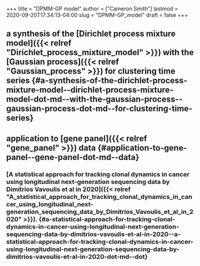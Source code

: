 +++
title = "DPMM-GP model"
author = ["Cameron Smith"]
lastmod = 2020-09-20T17:34:13-04:00
slug = "DPMM-GP_model"
draft = false
+++

## a synthesis of the [Dirichlet process mixture model]({{< relref "Dirichlet_process_mixture_model" >}}) with the [Gaussian process]({{< relref "Gaussian_process" >}}) for clustering time series {#a-synthesis-of-the-dirichlet-process-mixture-model--dirichlet-process-mixture-model-dot-md--with-the-gaussian-process--gaussian-process-dot-md--for-clustering-time-series}


## application to [gene panel]({{< relref "gene_panel" >}}) data {#application-to-gene-panel--gene-panel-dot-md--data}


### [A statistical approach for tracking clonal dynamics in cancer using longitudinal next-generation sequencing data by Dimitrios Vavoulis et al in 2020]({{< relref "A_statistical_approach_for_tracking_clonal_dynamics_in_cancer_using_longitudinal_next-generation_sequencing_data_by_Dimitrios_Vavoulis_et_al_in_2020" >}}). {#a-statistical-approach-for-tracking-clonal-dynamics-in-cancer-using-longitudinal-next-generation-sequencing-data-by-dimitrios-vavoulis-et-al-in-2020--a-statistical-approach-for-tracking-clonal-dynamics-in-cancer-using-longitudinal-next-generation-sequencing-data-by-dimitrios-vavoulis-et-al-in-2020-dot-md--dot}
